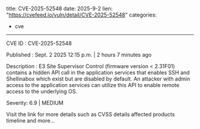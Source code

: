  
title: CVE-2025-52548
date: 2025-9-2
lien: "https://cvefeed.io/vuln/detail/CVE-2025-52548"
categories:
  - cve
---

CVE ID : CVE-2025-52548

Published :  Sept. 2
2025
12:15 p.m. | 2 hours
7 minutes ago

Description : E3 Site Supervisor Control (firmware version < 2.31F01) contains a hidden API call in the application services that enables SSH and Shellinabox
which exist but are disabled by default. An attacker with admin access to the application services can utilize this API to enable remote access to the underlying OS.

Severity: 6.9 | MEDIUM

Visit the link for more details
such as CVSS details
affected products
timeline
and more...
